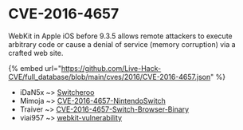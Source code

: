 # CVE-2016-4657

WebKit in Apple iOS before 9.3.5 allows remote attackers to execute arbitrary code or cause a denial of service (memory corruption) via a crafted web site.

{% embed url="https://github.com/Live-Hack-CVE/full_database/blob/main/cves/2016/CVE-2016-4657.json" %}


* iDaN5x ~> [Switcheroo](https://zeste.alice-snow.ru/2016/database/cve-2016-4657/switcheroo-idan5x)
* Mimoja ~> [CVE-2016-4657-NintendoSwitch](https://zeste.alice-snow.ru/2016/database/cve-2016-4657/cve-2016-4657-nintendoswitch-mimoja)
* Traiver ~> [CVE-2016-4657-Switch-Browser-Binary](https://zeste.alice-snow.ru/2016/database/cve-2016-4657/cve-2016-4657-switch-browser-binary-traiver)
* viai957 ~> [webkit-vulnerability](https://zeste.alice-snow.ru/2016/database/cve-2016-4657/webkit-vulnerability-viai957)